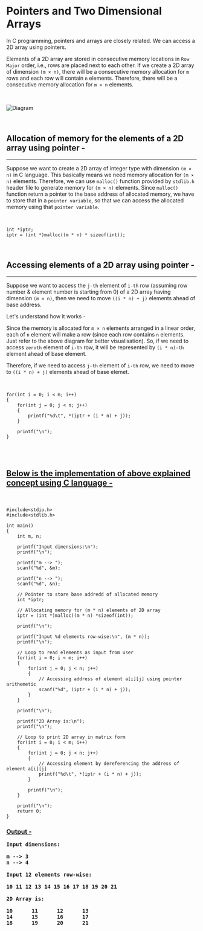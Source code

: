 <h1> Pointers and Two Dimensional Arrays </h1>

<p>

In C programming, pointers and arrays are closely related. We can access a 2D array using pointers.

</p>

<p>

Elements of a 2D array are stored in consecutive memory locations in ```Row Major``` order, i.e., rows are placed next to each other. If we create a 2D array of dimension ```(m × n)```, there will be a consecutive memory allocation for ```m``` rows and each row will contain ```n``` elements. Therefore, there will be a consecutive memory allocation for ```m × n``` elements.

</p> <br>

![Diagram](Diagrams/Diagram.png)

<br>

<h2> Allocation of memory for the elements of a 2D array using pointer - </h2> <hr>

<p>
    
Suppose we want to create a 2D array of integer type with dimension ```(m × n)``` in C language. This basically means we need memory allocation for ```(m × n)``` elements. Therefore, we can use ```malloc()``` function provided by ```stdlib.h``` header file to generate memory for ```(m × n)``` elements. Since ```malloc()``` function return a pointer to the base address of allocated memory, we have to store that in a ```pointer variable```, so that we can access the allocated memory using that ```pointer variable```.

<br>

    int *iptr;
    iptr = (int *)malloc((m * n) * sizeof(int));

</p>

<br>

<h2> Accessing elements of a 2D array using pointer - </h2> <hr>

<p>

Suppose we want to access the ```j-th``` element of ```i-th``` row (assuming row number & element number is starting from 0) of a 2D array having dimension ```(m × n)```, then we need to move ```((i * n) + j)``` elements ahead of base address.

Let's understand how it works -

Since the memory is allocated for ```m × n``` elements arranged in a linear order, each of ```n``` element will make a row (since each row contains ```n``` elements. Just refer to the above diagram for better visualisation). So, if we need to access ```zeroth``` element of ```i-th``` row, it will be represented by ```(i * n)-th``` element ahead of base element.

Therefore, if we need to access ```j-th``` element of ```i-th``` row, we need to move to ```((i * n) + j)``` elements ahead of base elemet.

<br>

    for(int i = 0; i < m; i++)
    {
        for(int j = 0; j < n; j++)
        {
            printf("%d\t", *(iptr + (i * n) + j));
        }

        printf("\n");
    }

</p> <br> <br>

<h2>

<u> Below is the implementation of above explained concept using C language - </u>

</h2> <br>

    #include<stdio.h>
    #include<stdlib.h>

    int main()
    {
        int m, n;

        printf("Input dimensions:\n");
        printf("\n");

        printf("m --> ");
        scanf("%d", &m);

        printf("n --> ");
        scanf("%d", &n);

        // Pointer to store base addredd of allocated memory
        int *iptr;

        // Allocating memory for (m * n) elements of 2D array
        iptr = (int *)malloc((m * n) *sizeof(int));

        printf("\n");

        printf("Input %d elements row-wise:\n", (m * n));
        printf("\n");

        // Loop to read elements as input from user
        for(int i = 0; i < m; i++)
        {
            for(int j = 0; j < n; j++)
            {
                // Accessing address of element a[i][j] using pointer arithemetic
                scanf("%d", (iptr + (i * n) + j));
            }
        }

        printf("\n");

        printf("2D Array is:\n");
        printf("\n");

        // Loop to print 2D array in matrix form
        for(int i = 0; i < m; i++)
        {
            for(int j = 0; j < n; j++)
            {
                // Accessing element by dereferencing the address of element a[i][j]
                printf("%d\t", *(iptr + (i * n) + j));
            }

            printf("\n");
        }

        printf("\n");
        return 0;
    }

<h3> <u> Output - </u> </h> <br>

<p>

    Input dimensions:

    m --> 3
    n --> 4

    Input 12 elements row-wise:

    10 11 12 13 14 15 16 17 18 19 20 21

    2D Array is:

    10      11      12      13
    14      15      16      17
    18      19      20      21

</p>